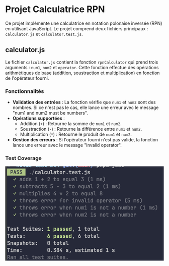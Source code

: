 # Projet Calculatrice RPN

Ce projet implémente une calculatrice en notation polonaise inversée (RPN) en utilisant JavaScript. Le projet comprend deux fichiers principaux : `calculator.js` et `calculator.test.js`.

## calculator.js

Le fichier `calculator.js` contient la fonction `rpnCalculator` qui prend trois arguments : `num1`, `num2` et `operator`. Cette fonction effectue des opérations arithmétiques de base (addition, soustraction et multiplication) en fonction de l'opérateur fourni.

### Fonctionnalités

- **Validation des entrées** : La fonction vérifie que `num1` et `num2` sont des nombres. Si ce n'est pas le cas, elle lance une erreur avec le message "num1 and num2 must be numbers".
- **Opérations supportées** :
  - Addition (`+`) : Retourne la somme de `num1` et `num2`.
  - Soustraction (`-`) : Retourne la différence entre `num1` et `num2`.
  - Multiplication (`*`) : Retourne le produit de `num1` et `num2`.
- **Gestion des erreurs** : Si l'opérateur fourni n'est pas valide, la fonction lance une erreur avec le message "Invalid operator".


### Test Coverage
![Test Coverage](test-coverage.png)
